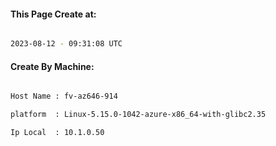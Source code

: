
   
#### This Page Create at:

```bash

2023-08-12 - 09:31:08 UTC

```

#### Create By Machine:

```bash

Host Name : fv-az646-914

platform  : Linux-5.15.0-1042-azure-x86_64-with-glibc2.35

Ip Local  : 10.1.0.50

```

